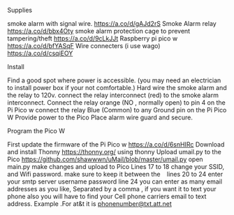 Supplies

smoke alarm with signal wire. https://a.co/d/gAJd2rS
Smoke Alarm relay https://a.co/d/bbx4Oty
smoke alarm protection cage to prevent tampering/theft https://a.co/d/9cLkJJt
Raspberry pi pico w https://a.co/d/bfYASqF
Wire connecters (i use wago) https://a.co/d/csqiEOY

Install 

Find a good spot where power is accessible. (you may need an electrician to install power box if your not comfortable.)
Hard wire the smoke alarm and the relay to 120v.
connect the relay interconnect (red) to the smoke alarm interconnect.
Connect the relay orange (NO , normally open) to pin 4 on the Pi Pico w
connect the relay Blue (Common) to any Ground pin on the Pi Pico W
Provide power to the Pico
Place alarm wire guard and secure.

Program the Pico W

First update the firmware of the Pi Pico w https://a.co/d/6snHIRc
Download and install Thonny https://thonny.org/
using thonny Upload umail.py to the Pico https://github.com/shawwwn/uMail/blob/master/umail.py
open main.py make changes and upload to Pico
Lines 17 to 18 change your SSID, and Wifi password. make sure to keep it between the ` `
lines 20 to 24 enter your smtp server username password
line 24 you can enter as many email addresses as you like, Separated by a comma ,
if you want it to text your phone also you will have to find your Cell phone carriers email to text address. Example .For at&t it is phonenumber@txt.att.net
